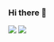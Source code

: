 ### Hi there 👋
<img src="https://github-readme-stats.vercel.app/api?username=devserge&theme=vue-dark&show_icons=true" />
<img src="https://github-readme-stats.vercel.app/api/top-langs/?username=devserge&theme=vue-dark&show_icons=true" />
